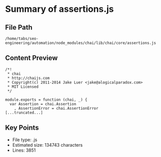 # Summary of assertions.js
  
## File Path
`/home/tabs/seo-engineering/automation/node_modules/chai/lib/chai/core/assertions.js`

## Content Preview
```
/*!
 * chai
 * http://chaijs.com
 * Copyright(c) 2011-2014 Jake Luer <jake@alogicalparadox.com>
 * MIT Licensed
 */

module.exports = function (chai, _) {
  var Assertion = chai.Assertion
    , AssertionError = chai.AssertionError
[...truncated...]
```

## Key Points
- File type: .js
- Estimated size: 134743 characters
- Lines: 3851
